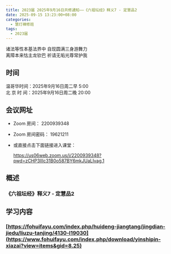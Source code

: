```yaml
---
title: 2023届 2025年9月16日共修通知——《六祖坛经》释义7 - 定慧品2
date: 2025-09-15 13:23:00+08:00
categories:
  - 慧灯禅修班
tags:
  - 2023届
---
```

诸法等性本基法界中 自现圆满三身游舞力\
离障本来怙主龙钦巴 祈请无垢光尊常护我

## 时间

温哥华时间：2025年9月16日周二早 5:00\
北 京 时 间：2025年9月16日周二晚 20:00

## 会议网址

* Zoom 房间： 2200939348[](https://us02web.zoom.us/j/7672270786?pwd=bjRzNVpOT0g1cWF3WWVqVE1PZzlWZz09)
* Zoom 房间密码： 19621211
* 或直接点击下面链接进入课堂：

  https://us06web.zoom.us/j/2200939348?pwd=zCHP3llIc31B0o587BY6mkJUaLIvag.1 

## 概述

### 《六祖坛经》释义7 - 定慧品2

## 学习内容

### [https://fohuifayu.com/index.php/huideng-jiangtang/jingdian-jiedu/liuzu-tanjing/4130-l19030](https://www.fohuifayu.com/index.php/download/yinshipin-xiazai?view=items&gid=8.25)
